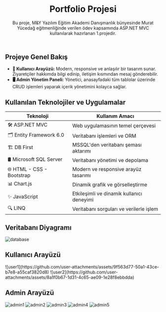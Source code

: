    <header>
        <h1>Portfolio Projesi</h1>
        <p>Bu proje, M&Y Yazılım Eğitim Akademi Danışmanlık bünyesinde Murat Yücedağ eğitmenliğinde verilen ödev kapsamında ASP.NET MVC kullanılarak hazırlanan 1.projedir.</p>
    </header>

 <section>
        <h2>Projeye Genel Bakış</h2>
        <ul>
            <li><strong>👤 Kullanıcı Arayüzü:</strong> Modern, responsive ve anlaşılır bir tasarım sunar. Ziyaretçiler hakkımda bilgi edinip, iletişim kısmından mesaj gönderebilir.</li>
            <li><strong>🖥️ Admin Yönetim Paneli:</strong> Yönetici, anasayfadaki tüm tablolar üzerinde CRUD işlemleri yaparak içerik yönetimini kolayca sağlar.</li>
        </ul>
    </section>

 <section>
        <h2>Kullanılan Teknolojiler ve Uygulamalar</h2>
        <table>
            <thead>
                <tr>
                    <th>Teknoloji</th>
                    <th>Kullanım Amacı</th>
                </tr>
            </thead>
            <tbody>
                <tr>
                    <td>🛠️ ASP.NET MVC</td>
                    <td>Web uygulamasının temel çerçevesi</td>
                </tr>
                <tr>
                    <td>🗂️ Entity Framework 6.0</td>
                    <td>Veritabanı işlemleri ve ORM</td>
                </tr>
                <tr>
                    <td>🏗️ DB First</td>
                    <td>MSSQL'den veritabanı şeması aktarımı</td>
                </tr>
                <tr>
                    <td>🛢️ Microsoft SQL Server</td>
                    <td>Veritabanı yönetimi ve depolama</td>
                </tr>
                <tr>
                    <td>🌐 HTML - CSS - Bootstrap</td>
                    <td>Modern ve responsive arayüz tasarımı</td>
                </tr>
                <tr>
                    <td>📊 Chart.js</td>
                    <td>Dinamik grafik ve görselleştirme</td>
                </tr>
                <tr>
                    <td>✨ JavaScript</td>
                    <td>Etkileşimli ve dinamik kullanıcı deneyimi</td>
                </tr>
                <tr>
                    <td>🔍 LINQ</td>
                    <td>Veritabanı sorguları ve verilerle işlem</td>
                </tr>
            </tbody>
        </table>
    </section>
    <section>
        <h2>Veritabanı Diyagramı</h2>
    </section>
    
  ![database](https://github.com/user-attachments/assets/bc860460-e1a3-49ec-9bcb-e8b739ac95b7)

   <section>
        <h2>Kullanıcı Arayüzü</h2>
    </section>
![user1](https://github.com/user-attachments/assets/9f563d77-50a1-43ce-b7e8-a55caf3820d8)
![user2](https://github.com/user-attachments/assets/8a1f0b67-1d31-4c65-ae09-1e28f8ebbdda)


<section>
      <h2>Admin Arayüzü</h2>
</section>

![admin1](https://github.com/user-attachments/assets/d5a4a695-2f66-43bb-8f53-0a9627813660)
![admin2](https://github.com/user-attachments/assets/1e29f5a4-708d-4e67-8743-04f6caa29ab6)
![admin3](https://github.com/user-attachments/assets/b76374cd-0e5e-43fb-ae2e-cd81e68314a5)
![admin4](https://github.com/user-attachments/assets/62d2646a-d33e-4c66-a61a-5fcf25696f01)
![admin5](https://github.com/user-attachments/assets/1566d728-3683-4f2f-8903-5f5da09067d7)



